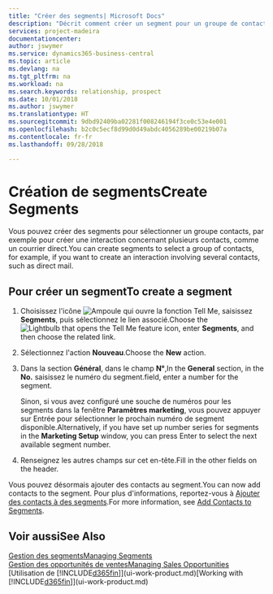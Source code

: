 ```yaml
---
title: "Créer des segments| Microsoft Docs"
description: "Décrit comment créer un segment pour un groupe de contacts dans Business Central, par exemple, afin de cibler plusieurs contacts avec un courrier direct."
services: project-madeira
documentationcenter: 
author: jswymer
ms.service: dynamics365-business-central
ms.topic: article
ms.devlang: na
ms.tgt_pltfrm: na
ms.workload: na
ms.search.keywords: relationship, prospect
ms.date: 10/01/2018
ms.author: jswymer
ms.translationtype: HT
ms.sourcegitcommit: 9dbd92409ba02281f008246194f3ce0c53e4e001
ms.openlocfilehash: b2c0c5ecf8d99d0d49abdc4056289be00219b07a
ms.contentlocale: fr-fr
ms.lasthandoff: 09/28/2018

---
```

# <a name="create-segments"></a><span data-ttu-id="28a43-103">Création de segments</span><span class="sxs-lookup"><span data-stu-id="28a43-103">Create Segments</span></span>
<span data-ttu-id="28a43-104">Vous pouvez créer des segments pour sélectionner un groupe contacts, par exemple pour créer une interaction concernant plusieurs contacts, comme un courrier direct.</span><span class="sxs-lookup"><span data-stu-id="28a43-104">You can create segments to select a group of contacts, for example, if you want to create an interaction involving several contacts, such as direct mail.</span></span>

## <a name="to-create-a-segment"></a><span data-ttu-id="28a43-105">Pour créer un segment</span><span class="sxs-lookup"><span data-stu-id="28a43-105">To create a segment</span></span>
1. <span data-ttu-id="28a43-106">Choisissez l'icône ![Ampoule qui ouvre la fonction Tell Me](media/ui-search/search_small.png "Dites-moi ce que vous voulez faire"), saisissez **Segments**, puis sélectionnez le lien associé.</span><span class="sxs-lookup"><span data-stu-id="28a43-106">Choose the ![Lightbulb that opens the Tell Me feature](media/ui-search/search_small.png "Tell me what you want to do") icon, enter **Segments**, and then choose the related link.</span></span>
2. <span data-ttu-id="28a43-107">Sélectionnez l'action **Nouveau**.</span><span class="sxs-lookup"><span data-stu-id="28a43-107">Choose the **New** action.</span></span>
3. <span data-ttu-id="28a43-108">Dans la section **Général**, dans le champ **N°**,</span><span class="sxs-lookup"><span data-stu-id="28a43-108">In the **General** section, in the **No.**</span></span> <span data-ttu-id="28a43-109">saisissez le numéro du segment.</span><span class="sxs-lookup"><span data-stu-id="28a43-109">field, enter a number for the segment.</span></span>

    <span data-ttu-id="28a43-110">Sinon, si vous avez configuré une souche de numéros pour les segments dans la fenêtre **Paramètres marketing**, vous pouvez appuyer sur Entrée pour sélectionner le prochain numéro de segment disponible.</span><span class="sxs-lookup"><span data-stu-id="28a43-110">Alternatively, if you have set up number series for segments in the **Marketing Setup** window, you can press Enter to select the next available segment number.</span></span>
4. <span data-ttu-id="28a43-111">Renseignez les autres champs sur cet en-tête.</span><span class="sxs-lookup"><span data-stu-id="28a43-111">Fill in the other fields on the header.</span></span>

<span data-ttu-id="28a43-112">Vous pouvez désormais ajouter des contacts au segment.</span><span class="sxs-lookup"><span data-stu-id="28a43-112">You can now add contacts to the segment.</span></span> <span data-ttu-id="28a43-113">Pour plus d'informations, reportez-vous à [Ajouter des contacts à des segments](marketing-add-contact-segment.md).</span><span class="sxs-lookup"><span data-stu-id="28a43-113">For more information, see [Add Contacts to Segments](marketing-add-contact-segment.md).</span></span>

## <a name="see-also"></a><span data-ttu-id="28a43-114">Voir aussi</span><span class="sxs-lookup"><span data-stu-id="28a43-114">See Also</span></span>
[<span data-ttu-id="28a43-115">Gestion des segments</span><span class="sxs-lookup"><span data-stu-id="28a43-115">Managing Segments</span></span>](marketing-segments.md)  
[<span data-ttu-id="28a43-116">Gestion des opportunités de ventes</span><span class="sxs-lookup"><span data-stu-id="28a43-116">Managing Sales Opportunities</span></span>](marketing-manage-sales-opportunities.md)  
<span data-ttu-id="28a43-117">[Utilisation de [!INCLUDE[d365fin](includes/d365fin_md.md)]](ui-work-product.md)</span><span class="sxs-lookup"><span data-stu-id="28a43-117">[Working with [!INCLUDE[d365fin](includes/d365fin_md.md)]](ui-work-product.md)</span></span>  

